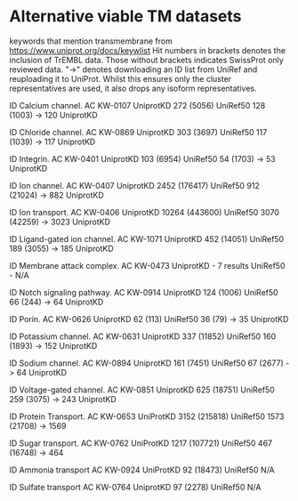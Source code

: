 # Alternative viable TM datasets

keywords that mention transmembrane from https://www.uniprot.org/docs/keywlist
Hit numbers in brackets denotes the inclusion of TrEMBL data.
Those without brackets indicates SwissProt only reviewed data.
"->" denotes downloading an ID list from UniRef and reuploading it to UniProt. Whilst this ensures only the cluster representatives are used, it also drops any isoform representatives.


ID   Calcium channel.
AC   KW-0107
UniprotKD 272 (5056)
UniRef50 128 (1003) -> 120 UniprotKD

ID   Chloride channel.
AC   KW-0869
UniprotKD 303 (3697)
UniRef50 117 (1039) -> 117 UniprotKD

ID   Integrin.
AC   KW-0401
UniprotKD 103 (6954)
UniRef50 54 (1703) -> 53  UniprotKD

ID   Ion channel.
AC   KW-0407
UniprotKD 2452 (176417)
UniRef50 912 (21024) -> 882 UniprotKD

ID   Ion transport.
AC   KW-0406
UniprotKD 10264 (443600)
UniRef50 3070 (42259) -> 3023 UniprotKD

ID   Ligand-gated ion channel.
AC   KW-1071
UniprotKD 452 (14051)
UniRef50 189 (3055) -> 185 UniprotKD

ID   Membrane attack complex.
AC   KW-0473
UniprotKD - 7 results
UniRef50 - N/A

ID   Notch signaling pathway.
AC   KW-0914
UniprotKD 124 (1006)
UniRef50 66 (244) -> 64 UniprotKD

ID   Porin.
AC   KW-0626
UniprotKD 62 (113)
UniRef50 36 (79) -> 35 UniprotKD

ID   Potassium channel.
AC   KW-0631
UniprotKD 337 (11852)
UniRef50 160 (1893) -> 152 UniprotKD

ID   Sodium channel.
AC   KW-0894
UniprotKD 161 (7451)
UniRef50 67 (2677) -> 64 UniprotKD

ID   Voltage-gated channel.
AC   KW-0851
UniprotKD 625 (18751)
UniRef50 259 (3075) -> 243 UniprotKD

ID Protein Transport.
AC KW-0653
UniProtKD 3152 (215818)
UniRef50 1573 (21708) -> 1569

ID Sugar transport.
AC KW-0762
UniProtKD 1217 (107721)
UniRef50 467 (16748) -> 464

ID Ammonia transport
AC KW-0924
UniProtKD 92 (18473)
UniRef50 N/A

ID Sulfate transport
AC KW-0764
UniprotKD 97 (2278)
UniRef50 N/A
